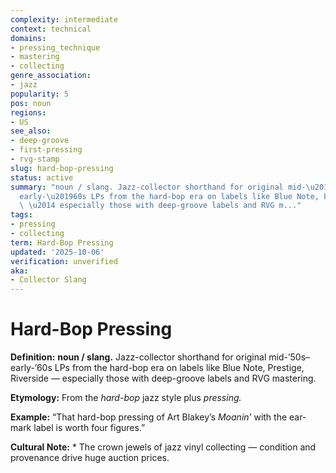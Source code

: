 ```yaml
---
complexity: intermediate
context: technical
domains:
- pressing_technique
- mastering
- collecting
genre_association:
- jazz
popularity: 5
pos: noun
regions:
- US
see_also:
- deep-groove
- first-pressing
- rvg-stamp
slug: hard-bop-pressing
status: active
summary: "noun / slang. Jazz-collector shorthand for original mid-\u201950s\u2013\
  early-\u201960s LPs from the hard-bop era on labels like Blue Note, Prestige, Riverside\
  \ \u2014 especially those with deep-groove labels and RVG m..."
tags:
- pressing
- collecting
term: Hard-Bop Pressing
updated: '2025-10-06'
verification: unverified
aka:
- Collector Slang
---
```


# Hard-Bop Pressing

**Definition:** **noun / slang.** Jazz-collector shorthand for original mid-’50s–early-’60s LPs from the hard-bop era on labels like Blue Note, Prestige, Riverside — especially those with deep-groove labels and RVG mastering.

**Etymology:** From the *hard-bop* jazz style plus *pressing.*

**Example:** “That hard-bop pressing of Art Blakey’s *Moanin’* with the ear-mark label is worth four figures.”

**Cultural Note:** * The crown jewels of jazz vinyl collecting — condition and provenance drive huge auction prices.

